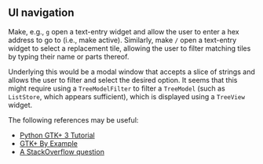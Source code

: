 ## UI navigation

Make, e.g., `g` open a text-entry widget and allow the user to enter a hex address to go to (i.e., make active).
Similarly, make `/` open a text-entry widget to select a replacement tile, allowing the user to filter matching tiles by typing their name or parts thereof.

Underlying this would be a modal window that accepts a slice of strings and allows the user to filter and select the desired option.
It seems that this might require using a `TreeModelFilter` to filter a `TreeModel` (such as `ListStore`, which appears sufficient), which is displayed using a `TreeView` widget.

The following references may be useful:

- [Python GTK+ 3 Tutorial](https://python-gtk-3-tutorial.readthedocs.io/en/latest/treeview.html)
- [GTK+ By Example](https://en.wikibooks.org/wiki/GTK%2B_By_Example/Tree_View/Tree_Models)
- [A StackOverflow question](https://stackoverflow.com/q/56029759)

